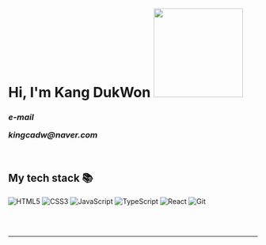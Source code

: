 
<h1> Hi, I'm Kang DukWon <img src="https://user-images.githubusercontent.com/98933091/173484349-703332d6-99ed-418d-ab2b-2c7d4a55b7d8.png" height="180"></h1>

<p>
  <em>
    <h3>
    e-mail
      <p>kingcadw@naver.com</p>
    </h3>
  </em>
</p>

<br />
<h2> My tech stack 📚 </h2>

![HTML5](https://img.shields.io/badge/-HTML5-F05032?style=for-the-badge&logo=html5&logoColor=ffffff)
![CSS3](https://img.shields.io/badge/-CSS3-007ACC?style=for-the-badge&logo=css3)
![JavaScript](https://img.shields.io/badge/-JavaScript-%23F7DF1C?style=for-the-badge&logo=javascript&logoColor=000000&labelColor=%23F7DF1C&color=%23FFCE5A)
![TypeScript](https://img.shields.io/badge/-TypeScript-007ACC?style=for-the-badge&logo=typescript&logoColor=white)
![React](https://img.shields.io/badge/-React-222222?style=for-the-badge&logo=react)
![Git](https://img.shields.io/badge/-Git-F05032?style=for-the-badge&logo=git&logoColor=ffffff)


<br/>


<br/>

---

